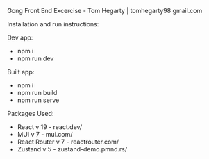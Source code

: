 Gong Front End Excercise - Tom Hegarty | tomhegarty98 <at> gmail.com

Installation and run instructions: 

Dev app: 
  - npm i
  - npm run dev

Built app:
 - npm i
 - npm run build
 - npm run serve



Packages Used: 
 - React v 19 - react.dev/
 - MUI v 7 - mui.com/
 - React Router v 7 - reactrouter.com/
 - Zustand v 5 - zustand-demo.pmnd.rs/


